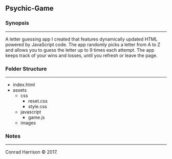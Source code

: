 ## Psychic-Game

### Synopsis
***

A letter guessing app I created that features dynamically updated HTML powered by JavaScript code.  The app randomly picks a letter from A to Z and allows you to guess the letter up to 9 times each attempt.  The app keeps track of your wins and losses, until you refresh or leave the page.

### Folder Structure
***

 * index.html
 * assets
     * css
         * reset.css
         * style.css
     * javascript
         * game.js
     * images
           
### Notes
***

Conrad Harrison © 2017. 

